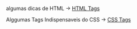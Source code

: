 algumas dicas de HTML -> <a href="https://github.com/gladsonsimoes/HTML_Ramon/blob/main/HTML-help/Tags_HTML-HELP.md"> HTML Tags </a>

Alggumas Tags Indispensaveis do CSS -> <a href=""> CSS Tags </a>

